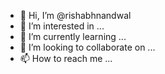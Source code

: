 - 👋 Hi, I’m @rishabhnandwal
- 👀 I’m interested in ...
- 🌱 I’m currently learning ...
- 💞️ I’m looking to collaborate on ...
- 📫 How to reach me ...

<!---
rishabhnandwal/rishabhnandwal is a ✨ special ✨ repository because its `README.md` (this file) appears on your GitHub profile.
You can click the Preview link to take a look at your changes.
--->
